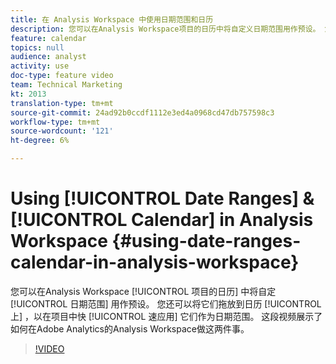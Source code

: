 ```yaml
---
title: 在 Analysis Workspace 中使用日期范围和日历
description: 您可以在Analysis Workspace项目的日历中将自定义日期范围用作预设。 您还可以将它们拖放到日历上，以便在项目中作为日期范围快速应用它们。 这段视频展示了如何在Adobe Analytics的Analysis Workspace做这两件事。
feature: calendar
topics: null
audience: analyst
activity: use
doc-type: feature video
team: Technical Marketing
kt: 2013
translation-type: tm+mt
source-git-commit: 24ad92b0ccdf1112e3ed4a0968cd47db757598c3
workflow-type: tm+mt
source-wordcount: '121'
ht-degree: 6%

---
```



# Using [!UICONTROL Date Ranges] &amp; [!UICONTROL Calendar] in Analysis Workspace {#using-date-ranges-calendar-in-analysis-workspace}

您可以在Analysis Workspace [!UICONTROL 项目的日历] 中将自定 [!UICONTROL 日期范围] 用作预设。 您还可以将它们拖放到日历 [!UICONTROL 上] ，以在项目中快 [!UICONTROL 速应用] 它们作为日期范围。 这段视频展示了如何在Adobe Analytics的Analysis Workspace做这两件事。

>[!VIDEO](https://video.tv.adobe.com/v/23973/?quality=12)
